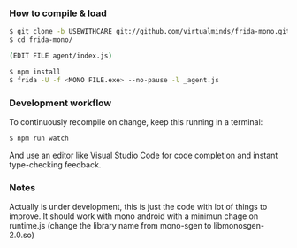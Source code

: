### How to compile & load

```sh
$ git clone -b USEWITHCARE git://github.com/virtualminds/frida-mono.git
$ cd frida-mono/

(EDIT FILE agent/index.js)

$ npm install
$ frida -U -f <MONO FILE.exe> --no-pause -l _agent.js
```

### Development workflow

To continuously recompile on change, keep this running in a terminal:

```sh
$ npm run watch
```

And use an editor like Visual Studio Code for code completion and instant
type-checking feedback.

### Notes

Actually is under development, this is just the code with lot of things to 
improve. It should work with mono android with a minimun chage on runtime.js 
(change the library name from mono-sgen to libmonosgen-2.0.so)
